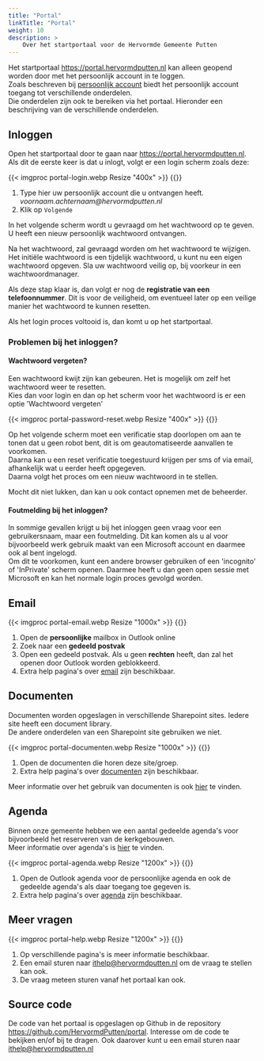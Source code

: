 ```yaml
---
title: "Portal"
linkTitle: "Portal"
weight: 10
description: >
    Over het startportaal voor de Hervormde Gemeente Putten
---
```


Het startportaal https://portal.hervormdputten.nl kan alleen geopend worden door met het persoonlijk account in te loggen.    
Zoals beschreven bij [persoonlijk account](../account) biedt het persoonlijk account toegang tot verschillende onderdelen.    
Die onderdelen zijn ook te bereiken via het portaal. Hieronder een beschrijving van de verschillende onderdelen.   

## Inloggen

Open het startportaal door te gaan naar https://portal.hervormdputten.nl.    
Als dit de eerste keer is dat u inlogt, volgt er een login scherm zoals deze:

{{< imgproc portal-login.webp Resize "400x" >}}
{{</imgproc >}}

1. Type hier uw persoonlijk account die u ontvangen heeft. _voornaam.achternaam@hervormdputten.nl_
2. Klik op `Volgende`

In het volgende scherm wordt u gevraagd om het wachtwoord op te geven. U heeft een nieuw persoonlijk wachtwoord ontvangen.   

Na het wachtwoord, zal gevraagd worden om het wachtwoord te wijzigen. Het initiële wachtwoord is een tijdelijk wachtwoord, u kunt nu een eigen wachtwoord opgeven. Sla uw wachtwoord veilig op, bij voorkeur in een wachtwoordmanager. 

Als deze stap klaar is, dan volgt er nog de **registratie van een telefoonnummer**. Dit is voor de veiligheid, om eventueel later op een veilige manier het wachtwoord te kunnen resetten.

Als het login proces voltooid is, dan komt u op het startportaal.    

### Problemen bij het inloggen?

#### Wachtwoord vergeten?   

Een wachtwoord kwijt zijn kan gebeuren. Het is mogelijk om zelf het wachtwoord weer te resetten.   
Kies dan voor login en dan op het scherm voor het wachtwoord is er een optie 'Wachtwoord vergeten'

{{< imgproc portal-password-reset.webp Resize "400x" >}}
{{</imgproc >}}

Op het volgende scherm moet een verificatie stap doorlopen om aan te tonen dat u geen robot bent, dit is om geautomatiseerde aanvallen te voorkomen.    
Daarna kan u een reset verificatie toegestuurd krijgen per sms of via email, afhankelijk wat u eerder heeft opgegeven.   
Daarna volgt het proces om een nieuw wachtwoord in te stellen.

Mocht dit niet lukken, dan kan u ook contact opnemen met de beheerder.

#### Foutmelding bij het inloggen?

In sommige gevallen krijgt u bij het inloggen geen vraag voor een gebruikersnaam, maar een foutmelding. Dit kan komen als u al voor bijvoorbeeld werk gebruik maakt van een Microsoft account en daarmee ook al bent ingelogd.   
Om dit te voorkomen, kunt een andere browser gebruiken of een 'incognito' of 'InPrivate' scherm openen. Daarmee heeft u dan geen open sessie met Microsoft en kan het normale login proces gevolgd worden.

## Email

{{< imgproc portal-email.webp Resize "1000x" >}}
{{</imgproc >}}

1. Open de **persoonlijke** mailbox in Outlook online
2. Zoek naar een **gedeeld postvak**
3. Open een gedeeld postvak. Als u geen **rechten** heeft, dan zal het openen door Outlook worden geblokkeerd.
4. Extra help pagina's over [email](../email) zijn beschikbaar.


## Documenten

Documenten worden opgeslagen in verschillende Sharepoint sites. Iedere site heeft een document library.    
De andere onderdelen van een Sharepoint site gebruiken we niet.

{{< imgproc portal-documenten.webp Resize "1000x" >}}
{{</imgproc >}}

1. Open de documenten die horen deze site/groep.
2. Extra help pagina's over [documenten](../documenten) zijn beschikbaar.

Meer informatie over het gebruik van documenten is ook [hier](../documenten) te vinden. 

## Agenda

Binnen onze gemeente hebben we een aantal gedeelde agenda's voor bijvoorbeeld het reserveren van de kerkgebouwen.    
Meer informatie over agenda's is [hier](../agenda) te vinden.

{{< imgproc portal-agenda.webp Resize "1200x" >}}
{{</imgproc >}}

1. Open de Outlook agenda voor de persoonlijke agenda en ook de gedeelde agenda's als daar toegang toe gegeven is.
2. Extra help pagina's over [agenda](../agenda) zijn beschikbaar.

## Meer vragen

{{< imgproc portal-help.webp Resize "1200x" >}}
{{</imgproc >}}

1. Op verschillende pagina's is meer informatie beschikbaar.
2. Een email sturen naar ithelp@hervormdputten.nl om de vraag te stellen kan ook.
3. De vraag meteen sturen vanaf het portaal kan ook.

## Source code
De code van het portaal is opgeslagen op Github in de repository https://github.com/HervormdPutten/portal. Interesse om de code te bekijken en/of bij te dragen. Ook daarover kunt u een email sturen naar ithelp@hervormdputten.nl